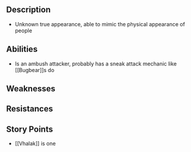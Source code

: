 ## Description
- Unknown true appearance, able to mimic the physical appearance of people
## Abilities
- Is an ambush attacker, probably has a sneak attack mechanic like [[Bugbear]]s do
## Weaknesses

## Resistances

## Story Points
- [[Vhalak]] is one